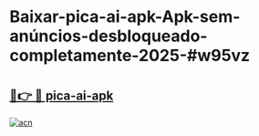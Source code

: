 # Baixar-pica-ai-apk-Apk-sem-anúncios-desbloqueado-completamente-2025-#w95vz

# <h2><a href="https://ainizakaria.my?title=pica-ai-apk&ref=24M">🔗👉 🔴 pica-ai-apk</a></h2>

[![acn](https://github.com/user-attachments/assets/0f9c940e-d8b0-45ae-aac7-cd30a18b3e1c)](https://ainizakaria.my?title=pica-ai-apk&ref=24M)

